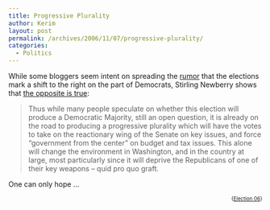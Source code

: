 ```yaml
---
title: Progressive Plurality
author: Kerim
layout: post
permalink: /archives/2006/11/07/progressive-plurality/
categories:
  - Politics
---
```

While some bloggers seem intent on spreading the <a href="http://www.matthewyglesias.com/archives/2006/11/boring_facts/" onclick="_gaq.push(['_trackEvent', 'outbound-article', 'http://www.matthewyglesias.com/archives/2006/11/boring_facts/', 'rumor']);" >rumor</a> that the elections mark a shift to the right on the part of Democrats, Stirling Newberry shows that <a href="http://www.tpmcafe.com/blog/coffeehouse/2006/nov/06/the_coming_progressive_plurality" onclick="_gaq.push(['_trackEvent', 'outbound-article', 'http://www.tpmcafe.com/blog/coffeehouse/2006/nov/06/the_coming_progressive_plurality', 'the opposite is true']);" >the opposite is true</a>:

> Thus while many people speculate on whether this election will produce a Democratic Majority, still an open question, it is already on the road to producing a progressive plurality which will have the votes to take on the reactionary wing of the Senate on key issues, and force &#8220;government from the center&#8221; on budget and tax issues. This alone will change the environment in Washington, and in the country at large, most particularly since it will deprive the Republicans of one of their key weapons – quid pro quo graft.

One can only hope &#8230;

<!-- technorati tags start -->

<div style="text-align:right;">
  <span style="font-size:x-small;">{<a href="http://www.technorati.com/tag/Election 06" onclick="_gaq.push(['_trackEvent', 'outbound-article', 'http://www.technorati.com/tag/Election 06', 'Election 06']);"  rel="tag">Election 06</a>}</span>


<!-- technorati tags end -->

